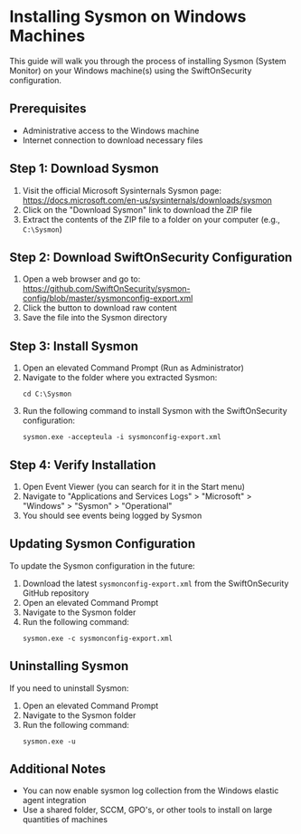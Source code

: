 # Installing Sysmon on Windows Machines

This guide will walk you through the process of installing Sysmon (System Monitor) on your Windows machine(s) using the SwiftOnSecurity configuration.

## Prerequisites
- Administrative access to the Windows machine
- Internet connection to download necessary files

## Step 1: Download Sysmon
1. Visit the official Microsoft Sysinternals Sysmon page: https://docs.microsoft.com/en-us/sysinternals/downloads/sysmon
2. Click on the "Download Sysmon" link to download the ZIP file
3. Extract the contents of the ZIP file to a folder on your computer (e.g., `C:\Sysmon`)

## Step 2: Download SwiftOnSecurity Configuration
1. Open a web browser and go to: https://github.com/SwiftOnSecurity/sysmon-config/blob/master/sysmonconfig-export.xml
2. Click the button to download raw content
3. Save the file into the Sysmon directory

## Step 3: Install Sysmon
1. Open an elevated Command Prompt (Run as Administrator)
2. Navigate to the folder where you extracted Sysmon:
   ```
   cd C:\Sysmon
   ```
3. Run the following command to install Sysmon with the SwiftOnSecurity configuration:
   ```
   sysmon.exe -accepteula -i sysmonconfig-export.xml
   ```

## Step 4: Verify Installation
1. Open Event Viewer (you can search for it in the Start menu)
2. Navigate to "Applications and Services Logs" > "Microsoft" > "Windows" > "Sysmon" > "Operational"
3. You should see events being logged by Sysmon

## Updating Sysmon Configuration
To update the Sysmon configuration in the future:
1. Download the latest `sysmonconfig-export.xml` from the SwiftOnSecurity GitHub repository
2. Open an elevated Command Prompt
3. Navigate to the Sysmon folder
4. Run the following command:
   ```
   sysmon.exe -c sysmonconfig-export.xml
   ```

## Uninstalling Sysmon
If you need to uninstall Sysmon:
1. Open an elevated Command Prompt
2. Navigate to the Sysmon folder
3. Run the following command:
   ```
   sysmon.exe -u
   ```

## Additional Notes
- You can now enable sysmon log collection from the Windows elastic agent integration
- Use a shared folder, SCCM, GPO's, or other tools to install on large quantities of machines
